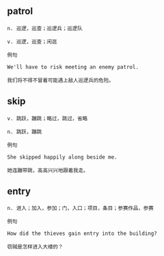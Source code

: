 ## patrol
```
n. 巡逻，巡查；巡逻兵；巡逻队

v. 巡逻，巡查；闲逛

例句

We'll have to risk meeting an enemy patrol.

我们将不得不冒着可能遇上敌人巡逻兵的危险。
```
## skip
```
v. 跳跃，蹦跳；略过，跳过，省略

n. 跳跃，蹦跳

例句

She skipped happily along beside me.

她连蹦带跳，高高兴兴地跟着我走。
```
## entry
```
n. 进入；加入，参加；门，入口；项目，条目；参赛作品，参赛

例句

How did the thieves gain entry into the building?

窃贼是怎样进入大楼的？
```


